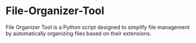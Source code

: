 # File-Organizer-Tool
File Organizer Tool is a Python script designed to simplify file management by automatically organizing files based on their extensions.

